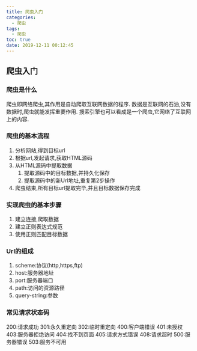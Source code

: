 ```yaml
---
title: 爬虫入门
categories:
  - 爬虫
tags:
  - 爬虫
toc: true
date: 2019-12-11 00:12:45
---
```

## 爬虫入门

### 爬虫是什么

爬虫即网络爬虫,其作用是自动爬取互联网数据的程序.
数据是互联网的石油,没有数据时,爬虫就能发挥重要作用.
搜索引擎也可以看成是一个爬虫,它网络了互联网上的内容.

### 爬虫的基本流程

1. 分析网站,得到目标url
2. 根据url,发起请求,获取HTML源码
3. 从HTML源码中提取数据
   1. 提取源码中的目标数据,并持久化保存
   2. 提取源码中的新Url地址,重复第2步操作
4. 爬虫结束,所有目标url提取完毕,并且目标数据保存完成

### 实现爬虫的基本步骤

1. 建立连接,爬取数据
2. 建立正则表达式规范
3. 使用正则匹配目标数据

### Url的组成

1. scheme:协议(http,https,ftp)
2. host:服务器地址
3. port:服务器端口
4. path:访问的资源路径
5. query-string:参数

### 常见请求状态码

200:请求成功
301:永久重定向
302:临时重定向
400:客户端错误
401:未授权
403:服务器拒绝访问
404:找不到页面
405:请求方式错误
408:请求超时
500:服务器错误
503:服务不可用
